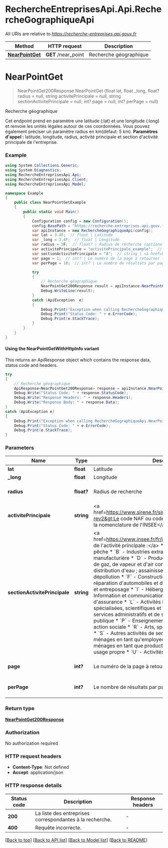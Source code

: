 # RechercheEntreprisesApi.Api.RechercheGographiqueApi

All URIs are relative to *https://recherche-entreprises.api.gouv.fr*

| Method | HTTP request | Description |
|--------|--------------|-------------|
| [**NearPointGet**](RechercheGographiqueApi.md#nearpointget) | **GET** /near_point | Recherche géographique |

<a name="nearpointget"></a>
# **NearPointGet**
> NearPointGet200Response NearPointGet (float lat, float _long, float? radius = null, string activitePrincipale = null, string sectionActivitePrincipale = null, int? page = null, int? perPage = null)

Recherche géographique

Cet endpoint prend en paramètre une latitude (:lat) et une longitude (:long) et renvoie les unités légales autour de ces coordonnées.  Vous pouvez également préciser un paramètre radius en km(défaut: 5 km).  **Paramètres d'appel :** latitude, longitude, radius, activité principale et section d'activité principale de l'entreprise.

### Example
```csharp
using System.Collections.Generic;
using System.Diagnostics;
using RechercheEntreprisesApi.Api;
using RechercheEntreprisesApi.Client;
using RechercheEntreprisesApi.Model;

namespace Example
{
    public class NearPointGetExample
    {
        public static void Main()
        {
            Configuration config = new Configuration();
            config.BasePath = "https://recherche-entreprises.api.gouv.fr";
            var apiInstance = new RechercheGographiqueApi(config);
            var lat = 3.4F;  // float | Latitude
            var _long = 3.4F;  // float | Longitude
            var radius = 5F;  // float? | Radius de recherche (optional)  (default to 5F)
            var activitePrincipale = "activitePrincipale_example";  // string | <a href=https://www.sirene.fr/sirene/public/variable/apet700-rev2>Le code NAF ou code APE, un code d'activité suivant la nomenclature de l'INSEE</a> (optional) 
            var sectionActivitePrincipale = "A";  // string | <a href=https://www.insee.fr/fr/information/2120875>Section de  l'activité principale :</a>   * `A` - Agriculture, sylviculture et pêche   * `B` - Industries extractives   * `C` - Industrie manufacturière   * `D` - Production et distribution d'électricité, de gaz, de vapeur et d'air conditionné   * `E` - Production et distribution d'eau ; assainissement, gestion des déchets et dépollution   * `F` -  Construction   * `G` -  Commerce ; réparation d'automobiles et de motocycles   * `H` -  Transports et entreposage   * `I` -  Hébergement et restauration   * `J` -  Information et communication   * `K` -  Activités financières et d'assurance   * `L` -  Activités immobilières   * `M` -  Activités spécialisées, scientifiques et techniques   * `N` -  Activités de services administratifs et de soutien   * `O` -  Administration publique   * `P` -  Enseignement   * `Q` -  Santé humaine et action sociale   * `R` -  Arts, spectacles et activités récréatives   * `S` -  Autres activités de services   * `T` -  Activités des ménages en tant qu'employeurs ; activités indifférenciées des ménages en tant que producteurs de biens et services pour usage propre   * `U` -  Activités extra-territoriales  (optional) 
            var page = 1;  // int? | Le numéro de la page à retourner (optional)  (default to 1)
            var perPage = 10;  // int? | Le nombre de résultats par page (optional)  (default to 10)

            try
            {
                // Recherche géographique
                NearPointGet200Response result = apiInstance.NearPointGet(lat, _long, radius, activitePrincipale, sectionActivitePrincipale, page, perPage);
                Debug.WriteLine(result);
            }
            catch (ApiException  e)
            {
                Debug.Print("Exception when calling RechercheGographiqueApi.NearPointGet: " + e.Message);
                Debug.Print("Status Code: " + e.ErrorCode);
                Debug.Print(e.StackTrace);
            }
        }
    }
}
```

#### Using the NearPointGetWithHttpInfo variant
This returns an ApiResponse object which contains the response data, status code and headers.

```csharp
try
{
    // Recherche géographique
    ApiResponse<NearPointGet200Response> response = apiInstance.NearPointGetWithHttpInfo(lat, _long, radius, activitePrincipale, sectionActivitePrincipale, page, perPage);
    Debug.Write("Status Code: " + response.StatusCode);
    Debug.Write("Response Headers: " + response.Headers);
    Debug.Write("Response Body: " + response.Data);
}
catch (ApiException e)
{
    Debug.Print("Exception when calling RechercheGographiqueApi.NearPointGetWithHttpInfo: " + e.Message);
    Debug.Print("Status Code: " + e.ErrorCode);
    Debug.Print(e.StackTrace);
}
```

### Parameters

| Name | Type | Description | Notes |
|------|------|-------------|-------|
| **lat** | **float** | Latitude |  |
| **_long** | **float** | Longitude |  |
| **radius** | **float?** | Radius de recherche | [optional] [default to 5F] |
| **activitePrincipale** | **string** | &lt;a href&#x3D;https://www.sirene.fr/sirene/public/variable/apet700-rev2&gt;Le code NAF ou code APE, un code d&#39;activité suivant la nomenclature de l&#39;INSEE&lt;/a&gt; | [optional]  |
| **sectionActivitePrincipale** | **string** | &lt;a href&#x3D;https://www.insee.fr/fr/information/2120875&gt;Section de  l&#39;activité principale :&lt;/a&gt;   * &#x60;A&#x60; - Agriculture, sylviculture et pêche   * &#x60;B&#x60; - Industries extractives   * &#x60;C&#x60; - Industrie manufacturière   * &#x60;D&#x60; - Production et distribution d&#39;électricité, de gaz, de vapeur et d&#39;air conditionné   * &#x60;E&#x60; - Production et distribution d&#39;eau ; assainissement, gestion des déchets et dépollution   * &#x60;F&#x60; -  Construction   * &#x60;G&#x60; -  Commerce ; réparation d&#39;automobiles et de motocycles   * &#x60;H&#x60; -  Transports et entreposage   * &#x60;I&#x60; -  Hébergement et restauration   * &#x60;J&#x60; -  Information et communication   * &#x60;K&#x60; -  Activités financières et d&#39;assurance   * &#x60;L&#x60; -  Activités immobilières   * &#x60;M&#x60; -  Activités spécialisées, scientifiques et techniques   * &#x60;N&#x60; -  Activités de services administratifs et de soutien   * &#x60;O&#x60; -  Administration publique   * &#x60;P&#x60; -  Enseignement   * &#x60;Q&#x60; -  Santé humaine et action sociale   * &#x60;R&#x60; -  Arts, spectacles et activités récréatives   * &#x60;S&#x60; -  Autres activités de services   * &#x60;T&#x60; -  Activités des ménages en tant qu&#39;employeurs ; activités indifférenciées des ménages en tant que producteurs de biens et services pour usage propre   * &#x60;U&#x60; -  Activités extra-territoriales  | [optional]  |
| **page** | **int?** | Le numéro de la page à retourner | [optional] [default to 1] |
| **perPage** | **int?** | Le nombre de résultats par page | [optional] [default to 10] |

### Return type

[**NearPointGet200Response**](NearPointGet200Response.md)

### Authorization

No authorization required

### HTTP request headers

 - **Content-Type**: Not defined
 - **Accept**: application/json


### HTTP response details
| Status code | Description | Response headers |
|-------------|-------------|------------------|
| **200** | La liste des entreprises correspondantes à la recherche. |  -  |
| **400** | Requête incorrecte. |  -  |

[[Back to top]](#) [[Back to API list]](../README.md#documentation-for-api-endpoints) [[Back to Model list]](../README.md#documentation-for-models) [[Back to README]](../README.md)

